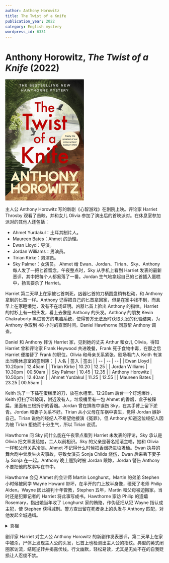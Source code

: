 ```yaml
---
author: Anthony Horowitz
title: The Twist of a Knife
publication_year: 2022
category: English mystery
wordpress_id: 6331
---
```


# Anthony Horowitz, <i>The Twist of a Knife</i> (2022)

<img src=images/2022_cover.jpg width=250/>

主人公 Anthony Horowitz 写的新剧《心智游戏》在剧院上映。评论家 Harriet Throsby 观看了首映，并和女儿 Olivia 参加了演出后的首映派对。在休息室参加派对的其他人还包括：
* Ahmet Yurdakul：土耳其制片人。
* Maureen Bates：Ahmet 的助理。
* Ewan Lloyd：导演。
* Jordan Williams：男演员。
* Tirian Kirke：男演员。
* Sky Palmer：女演员。
Ahmet 给 Ewan、Jordan、Tirian、Sky、Anthony 每人发了一把匕首留念。午夜整点时，Sky 从手机上看到 Harriet 发表的最新恶评，其中把每个人都奚落了一番。Jordan 生气地拿起自己的匕首插入蛋糕中，扬言要杀了 Harriet。

Harriet 第二天早上在家被匕首刺死，凶器匕首的刀柄圆盘稍有松动，和 Anthony 拿到的匕首一样。Anthony 记得把自己的匕首拿回家，但是在家中找不到，而且早上在家睡懒觉，没有不在场证明。凶器匕首上验出 Anthony 的指纹。Harriet 的衬衫上有一根头发，看上去像是 Anthony 的头发。Anthony 的朋友 Kevin Chakraborty 黑进警方的电脑系统，使得警方无法及时获取头发的化验结果，为 Anthony 争取到 48 小时的查案时间。Daniel Hawthorne 同意帮 Anthony 调查。

Daniel 和 Anthony 拜访 Harriet 家，见到她的丈夫 Arthur 和女儿 Olivia，得知 Harriet 曾和评论家 Frank Heywood 共进晚餐，Frank 死于食物中毒，在那之后 Harriet 便接替了 Frank 的职位。Olivia 和母亲关系紧张。剧场看门人 Keith 有演出当晚休息室的签到簿：
| 人名 | 签入 | 签出 |
| -- | -- | -- |
| Ewan Lloyd | 10.20pm | 12.45am |
| Tirian Kirke | 10.20 | 12.25 |
| Jordan Williams | 10.30pm | 00.50am |
| Sky Palmer | 10.45 | 12.35 |
| Anthony Horowitz | 10.50pm | 12.40am |
| Ahmet Yurdakul | 11.25 | 12.55 |
| Maureen Bates | 23.25 | 00.55am |

Keith 洗了一下插在蛋糕里的刀，放在水槽里。12:20am 后台一个灯泡爆炸，Keith 打扫了碎玻璃，附近没有人。垃圾桶里有一包 Ahmet 的香烟，盒子被踩扁，里面有三根折断的香烟。Jordan 曾在排练中误伤 Sky，在其手臂上留下淤青。Jordan 和妻子关系不好。Tirian 从小父母在车祸中丧生，觉得 Jordan 嫉妒自己。Tirian 说他的经纪人不希望他接演《冤罪》，但 Anthony 知道这位经纪人因为被 Tirian 拒绝而十分生气，所以 Tirian 说谎。

Hawthorne 问 Sky 问什么能在午夜零点看到 Harriet 未发表的评论，Sky 承认是 Olivia 把文章发给她，二人以前相识。Sky 的父亲是著名摇滚主唱，她和 Olivia 一样和父母关系冷淡。Ahmet 不记得什么时候把香烟扔进垃圾桶。Ewan 执导的舞台剧中曾发生火灾事故，导致女演员 Sonja Childs 烧伤，Ewan 后来丢下妻子与 Sonja 在一起。Anthony 晚上遛狗时被 Jordan 跟踪，Jordan 警告 Anthony 不要把他的故事写在书中。

Hawthorne 会见 Ahmet 的会计师 Martin Longhurst。Martin 的弟弟 Stephen 小时候被同学 Wayne Howard 带坏，在半开的门上放半身像，砸死了老师  Philip Alden。Wayne 因此被判十年管教，Stephen 五年，Martin 和父母被迫搬家。当时还是犯罪记者的 Harriet 将此事写成书。Hawthorne 家访 Philip 的遗孀 Rosemary，指出她当年收了 Longhurst 家的贿赂，作伪证把从犯 Wayne 指认成主犯，使 Stephen 获得减刑。警方查出留在死者身上的头发与 Anthony 匹配，对他发起全城通缉。

<details><summary>真相</summary>
Sky 和 Olivia 是同性恋。Jordan 和妻子吵架，露宿在剧院中（伏线：更衣室里堆满了衣服）。Maureen 替 Jordan 签出，其他人都用的 12 小时制，只有 Maureen 给两人都写了 24 小时制。Harriet 毒死了 Frank Heywood，她的丈夫看到她第二天早上给尚未确认死讯的 Frank 写讣告。Anthony 进入休息室后 Jordan 递给他一条毛巾擦雨水。凶手潜入 Jordan 的更衣室，从毛巾上取下一根头发放在尸体上，误以为是 Jordan 的头发，所以凶手其实是想陷害 Jordan。凶手拿走 Anthony 留在休息室的匕首，也是把它当成了 Jordan 插在蛋糕里的匕首。凶手是 Tirian，他的真实身份是 Wayne Howard，被 Harriet 认出。（伏线：Tirian 有前科所以不能在电视节目《冤罪》上露面，鼻子有伤是小时候从马上掉下来，更衣室衣物叠得整整齐齐像是管教所。Harriet 在评论中多处暗示她知道 Tirian 的身份。“只能演戏，不能上影视节目”这个梗参见 📖 Carter Dickson, <i>My Late Wives</i> (1946)。）Tirian 把紧急出口的门留下一个门缝，用一包烟挡在下面，签出后再从那个门回来（伏线：Ewan 觉得后颈发冷，以为是某种前兆，其实是门外进来的冷风）。他打碎灯泡是为了吸引 Keith 的注意力，以免开门时被看见。
</details>

剧评家 Harriet 对主人公 Anthony Horowitz 的新剧作发表恶评，第二天早上在家中被杀，尸体上发现主人公的头发，匕首上也检测出主人公的指纹。典型的英式闭圈家访流，结尾逆转并揭露伏线。行文幽默，轻松易读，尤其是无处不在的自我贬损让人忍俊不禁。